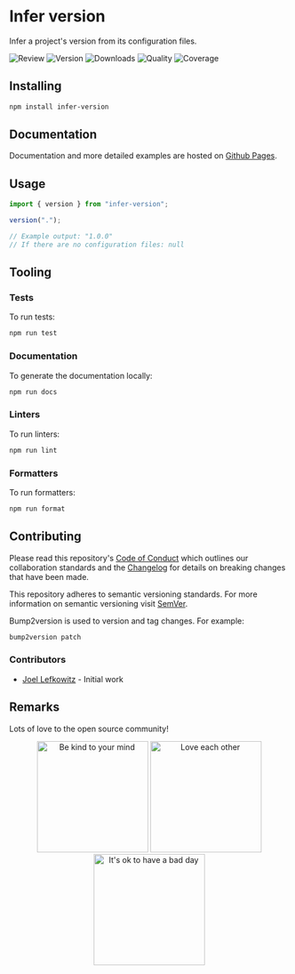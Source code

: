 # Infer version

Infer a project's version from its configuration files.

![Review](https://img.shields.io/github/actions/workflow/status/JoelLefkowitz/infer-version/review.yml)
![Version](https://img.shields.io/npm/v/infer-version)
![Downloads](https://img.shields.io/npm/dw/infer-version)
![Quality](https://img.shields.io/codacy/grade/cb2202d9612c4d5580024f4786a53723)
![Coverage](https://img.shields.io/codacy/coverage/cb2202d9612c4d5580024f4786a53723)

## Installing

```bash
npm install infer-version
```

## Documentation

Documentation and more detailed examples are hosted on [Github Pages](https://joellefkowitz.github.io/infer-version).

## Usage

```ts
import { version } from "infer-version";

version(".");

// Example output: "1.0.0"
// If there are no configuration files: null
```

## Tooling

### Tests

To run tests:

```bash
npm run test
```

### Documentation

To generate the documentation locally:

```bash
npm run docs
```

### Linters

To run linters:

```bash
npm run lint
```

### Formatters

To run formatters:

```bash
npm run format
```

## Contributing

Please read this repository's [Code of Conduct](CODE_OF_CONDUCT.md) which outlines our collaboration standards and the [Changelog](CHANGELOG.md) for details on breaking changes that have been made.

This repository adheres to semantic versioning standards. For more information on semantic versioning visit [SemVer](https://semver.org).

Bump2version is used to version and tag changes. For example:

```bash
bump2version patch
```

### Contributors

- [Joel Lefkowitz](https://github.com/joellefkowitz) - Initial work

## Remarks

Lots of love to the open source community!

<p align='center'>
    <img width=200 height=200 src='https://media.giphy.com/media/osAcIGTSyeovPq6Xph/giphy.gif' alt='Be kind to your mind' />
    <img width=200 height=200 src='https://media.giphy.com/media/KEAAbQ5clGWJwuJuZB/giphy.gif' alt='Love each other' />
    <img width=200 height=200 src='https://media.giphy.com/media/WRWykrFkxJA6JJuTvc/giphy.gif' alt="It's ok to have a bad day" />
</p>
